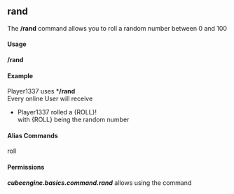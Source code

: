 ## rand ##
The **/rand** command allows you to roll a random number between 0 and 100

#### Usage ####
**/rand**

#### Example ####
Player1337 uses ***/rand**  
Every online User will receive  
* Player1337 rolled a {ROLL}!  
with {ROLL} being the random number

#### Alias Commands ####
roll

#### Permissions ####
***cubeengine.basics.command.rand*** allows using the command